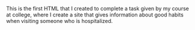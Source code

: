 This is the first HTML that I created to complete a task given by my course at college, where I create a site that gives information about good habits when visiting someone who is hospitalized.
